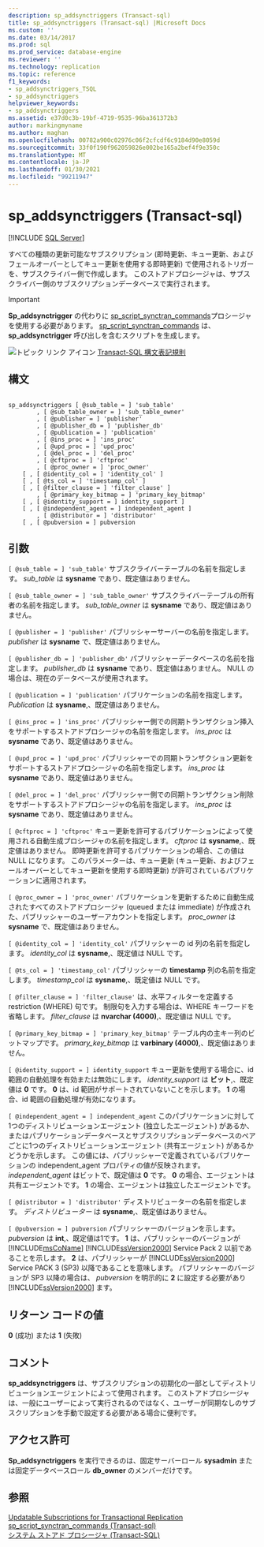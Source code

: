 ```yaml
---
description: sp_addsynctriggers (Transact-sql)
title: sp_addsynctriggers (Transact-sql) |Microsoft Docs
ms.custom: ''
ms.date: 03/14/2017
ms.prod: sql
ms.prod_service: database-engine
ms.reviewer: ''
ms.technology: replication
ms.topic: reference
f1_keywords:
- sp_addsynctriggers_TSQL
- sp_addsynctriggers
helpviewer_keywords:
- sp_addsynctriggers
ms.assetid: e37d0c3b-19bf-4719-9535-96ba361372b3
author: markingmyname
ms.author: maghan
ms.openlocfilehash: 00782a900c02976c06f2cfcdf6c9184d90e8059d
ms.sourcegitcommit: 33f0f190f962059826e002be165a2bef4f9e350c
ms.translationtype: MT
ms.contentlocale: ja-JP
ms.lasthandoff: 01/30/2021
ms.locfileid: "99211947"
---
```

# <a name="sp_addsynctriggers-transact-sql"></a>sp_addsynctriggers (Transact-sql)
[!INCLUDE [SQL Server](../../includes/applies-to-version/sqlserver.md)]

  すべての種類の更新可能なサブスクリプション (即時更新、キュー更新、およびフェールオーバーとしてキュー更新を使用する即時更新) で使用されるトリガーを、サブスクライバー側で作成します。 このストアドプロシージャは、サブスクライバー側のサブスクリプションデータベースで実行されます。  
  
> [!IMPORTANT]  
>  **Sp_addsynctrigger** の代わりに [sp_script_synctran_commands](../../relational-databases/system-stored-procedures/sp-script-synctran-commands-transact-sql.md)プロシージャを使用する必要があります。 [sp_script_synctran_commands](../../relational-databases/system-stored-procedures/sp-script-synctran-commands-transact-sql.md) は、 **sp_addsynctrigger** 呼び出しを含むスクリプトを生成します。  
  
 ![トピック リンク アイコン](../../database-engine/configure-windows/media/topic-link.gif "トピック リンク アイコン") [Transact-SQL 構文表記規則](../../t-sql/language-elements/transact-sql-syntax-conventions-transact-sql.md)  
  
## <a name="syntax"></a>構文  
  
```  
  
sp_addsynctriggers [ @sub_table = ] 'sub_table'  
        , [ @sub_table_owner = ] 'sub_table_owner'  
        , [ @publisher = ] 'publisher'  
        , [ @publisher_db = ] 'publisher_db'  
        , [ @publication = ] 'publication'   
        , [ @ins_proc = ] 'ins_proc'   
        , [ @upd_proc = ] 'upd_proc'   
        , [ @del_proc = ] 'del_proc'   
        , [ @cftproc = ] 'cftproc'  
        , [ @proc_owner = ] 'proc_owner'  
    [ , [ @identity_col = ] 'identity_col' ]  
    [ , [ @ts_col = ] 'timestamp_col' ]  
    [ , [ @filter_clause = ] 'filter_clause' ]   
        , [ @primary_key_bitmap = ] 'primary_key_bitmap'  
    [ , [ @identity_support = ] identity_support ]  
    [ , [ @independent_agent = ] independent_agent ]  
        , [ @distributor = ] 'distributor'   
    [ , [ @pubversion = ] pubversion  
```  
  
## <a name="arguments"></a>引数  
`[ @sub_table = ] 'sub_table'` サブスクライバーテーブルの名前を指定します。 *sub_table* は **sysname** であり、既定値はありません。  
  
`[ @sub_table_owner = ] 'sub_table_owner'` サブスクライバーテーブルの所有者の名前を指定します。 *sub_table_owner* は **sysname** であり、既定値はありません。  
  
`[ @publisher = ] 'publisher'` パブリッシャーサーバーの名前を指定します。 *publisher* は **sysname** で、既定値はありません。  
  
`[ @publisher_db = ] 'publisher_db'` パブリッシャーデータベースの名前を指定します。 *publisher_db* は **sysname** であり、既定値はありません。 NULL の場合は、現在のデータベースが使用されます。  
  
`[ @publication = ] 'publication'` パブリケーションの名前を指定します。 *Publication* は **sysname**,、既定値はありません。  
  
`[ @ins_proc = ] 'ins_proc'` パブリッシャー側での同期トランザクション挿入をサポートするストアドプロシージャの名前を指定します。 *ins_proc* は **sysname** であり、既定値はありません。  
  
`[ @upd_proc = ] 'upd_proc'` パブリッシャーでの同期トランザクション更新をサポートするストアドプロシージャの名前を指定します。 *ins_proc* は **sysname** であり、既定値はありません。  
  
`[ @del_proc = ] 'del_proc'` パブリッシャー側での同期トランザクション削除をサポートするストアドプロシージャの名前を指定します。 *ins_proc* は **sysname** であり、既定値はありません。  
  
`[ @cftproc = ] 'cftproc'` キュー更新を許可するパブリケーションによって使用される自動生成プロシージャの名前を指定します。 *cftproc* は **sysname**,、既定値はありません。 即時更新を許可するパブリケーションの場合、この値は NULL になります。 このパラメーターは、キュー更新 (キュー更新、およびフェールオーバーとしてキュー更新を使用する即時更新) が許可されているパブリケーションに適用されます。  
  
`[ @proc_owner = ] 'proc_owner'` パブリケーションを更新するために自動生成されたすべてのストアドプロシージャ (queued または immediate) が作成された、パブリッシャーのユーザーアカウントを指定します。 *proc_owner* は **sysname** で、既定値はありません。  
  
`[ @identity_col = ] 'identity_col'` パブリッシャーの id 列の名前を指定します。 *identity_col* は **sysname**,、既定値は NULL です。  
  
`[ @ts_col = ] 'timestamp_col'` パブリッシャーの **timestamp** 列の名前を指定します。 *timestamp_col* は **sysname**,、既定値は NULL です。  
  
`[ @filter_clause = ] 'filter_clause'` は、水平フィルターを定義する restriction (WHERE) 句です。 制限句を入力する場合は、WHERE キーワードを省略します。 *filter_clause* は **nvarchar (4000)**,、既定値は NULL です。  
  
`[ @primary_key_bitmap = ] 'primary_key_bitmap'` テーブル内の主キー列のビットマップです。 *primary_key_bitmap* は **varbinary (4000)**,、既定値はありません。  
  
`[ @identity_support = ] identity_support` キュー更新を使用する場合に、id 範囲の自動処理を有効または無効にします。 *identity_support* は **ビット**,、既定値は **0** です。 **0** は、id 範囲がサポートされていないことを示します。 **1** の場合、id 範囲の自動処理が有効になります。  
  
`[ @independent_agent = ] independent_agent` このパブリケーションに対して1つのディストリビューションエージェント (独立したエージェント) があるか、またはパブリケーションデータベースとサブスクリプションデータベースのペアごとに1つのディストリビューションエージェント (共有エージェント) があるかどうかを示します。 この値には、パブリッシャーで定義されているパブリケーションの independent_agent プロパティの値が反映されます。 *independent_agent* はビットで、既定値は **0** です。 **0** の場合、エージェントは共有エージェントです。 **1** の場合、エージェントは独立したエージェントです。  
  
`[ @distributor = ] 'distributor'` ディストリビューターの名前を指定します。 *ディストリビューター* は **sysname**,、既定値はありません。  
  
`[ @pubversion = ] pubversion` パブリッシャーのバージョンを示します。 *pubversion* は **int**,、既定値は1です。 **1** は、パブリッシャーのバージョンが [!INCLUDE[msCoName](../../includes/msconame-md.md)] [!INCLUDE[ssVersion2000](../../includes/ssversion2000-md.md)] Service Pack 2 以前であることを示します。 **2** は、パブリッシャーが [!INCLUDE[ssVersion2000](../../includes/ssversion2000-md.md)] Service PACK 3 (SP3) 以降であることを意味します。 パブリッシャーのバージョンが SP3 以降の場合は、 *pubversion* を明示的に **2** に設定する必要があり [!INCLUDE[ssVersion2000](../../includes/ssversion2000-md.md)] ます。  
  
## <a name="return-code-values"></a>リターン コードの値  
 **0** (成功) または **1** (失敗)  
  
## <a name="remarks"></a>コメント  
 **sp_addsynctriggers** は、サブスクリプションの初期化の一部としてディストリビューションエージェントによって使用されます。 このストアドプロシージャは、一般にユーザーによって実行されるのではなく、ユーザーが同期なしのサブスクリプションを手動で設定する必要がある場合に便利です。  
  
## <a name="permissions"></a>アクセス許可  
 **Sp_addsynctriggers** を実行できるのは、固定サーバーロール **sysadmin** または固定データベースロール **db_owner** のメンバーだけです。  
  
## <a name="see-also"></a>参照  
 [Updatable Subscriptions for Transactional Replication](../../relational-databases/replication/transactional/updatable-subscriptions-for-transactional-replication.md)   
 [sp_script_synctran_commands &#40;Transact-sql&#41;](../../relational-databases/system-stored-procedures/sp-script-synctran-commands-transact-sql.md)   
 [システム ストアド プロシージャ &#40;Transact-SQL&#41;](../../relational-databases/system-stored-procedures/system-stored-procedures-transact-sql.md)  
  
  
